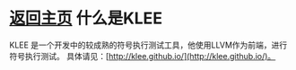[返回主页](../README.md)
什么是KLEE
=========================
KLEE 是一个开发中的较成熟的符号执行测试工具，他使用LLVM作为前端，进行符号执行测试。
具体请见：[http://klee.github.io/](http://klee.github.io/)。